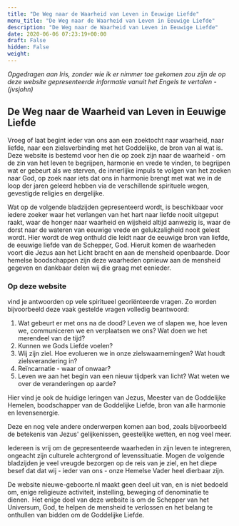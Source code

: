 ```yaml
---
title: "De Weg naar de Waarheid van Leven in Eeuwige Liefde"
menu_title: "De Weg naar de Waarheid van Leven in Eeuwige Liefde"
description: "De Weg naar de Waarheid van Leven in Eeuwige Liefde"
date: 2020-06-06 07:23:19+00:00
draft: False
hidden: False
weight:
---
```


*Opgedragen aan Iris, zonder wie ik er nimmer toe gekomen zou zijn de op deze website gepresenteerde informatie vanuit het Engels te vertalen - (jvsjohn)*

## De Weg naar de Waarheid van Leven in Eeuwige Liefde

Vroeg of laat begint ieder van ons aan een zoektocht naar waarheid, naar liefde, naar een zielsverbinding met het Goddelijke, de bron van al wat is. Deze website is bestemd voor hen die op zoek zijn naar de waarheid - om de zin van het leven te begrijpen, harmonie en vrede te vinden, te begrijpen wat er gebeurt als we sterven, de innerlijke impuls te volgen van het zoeken naar God, op zoek naar iets dat ons in harmonie brengt met wat we in de loop der jaren geleerd hebben via de verschillende spirituele wegen, gevestigde religies en dergelijke.

Wat op de volgende bladzijden gepresenteerd wordt, is beschikbaar voor iedere zoeker waar het verlangen van het hart naar liefde nooit uitgeput raakt, waar de honger naar waarheid en wijsheid altijd aanwezig is, waar de dorst naar de wateren van eeuwige vrede en gelukzaligheid nooit gelest wordt. Hier wordt de weg onthuld die leidt naar de eeuwige bron van liefde, de eeuwige liefde van de Schepper, God. Hieruit komen de waarheden voort die Jezus aan het Licht bracht en aan de mensheid openbaarde. Door hemelse boodschappen zijn deze waarheden opnieuw aan de mensheid gegeven en dankbaar delen wij die graag met eenieder.

### Op deze website

vind je antwoorden op vele spiritueel georiënteerde vragen. Zo worden bijvoorbeeld deze vaak gestelde vragen volledig beantwoord:

1. Wat gebeurt er met ons na de dood? Leven we of slapen we, hoe leven we, communiceren we en verplaatsen we ons? Wat doen we het merendeel van de tijd?
2. Kunnen we Gods Liefde voelen?
3. Wij zijn ziel. Hoe evolueren we in onze zielswaarnemingen? Wat houdt zielsverandering in?
4. Reïncarnatie - waar of onwaar?
5. Leven we aan het begin van een nieuw tijdperk van licht? Wat weten we over de veranderingen op aarde?

Hier vind je ook de huidige leringen van Jezus, Meester van de Goddelijke Hemelen, boodschapper van de Goddelijke Liefde, bron van alle harmonie en levensenergie.

Deze en nog vele andere onderwerpen komen aan bod, zoals bijvoorbeeld de betekenis van Jezus' gelijkenissen, geestelijke wetten, en nog veel meer.

Iedereen is vrij om de gepresenteerde waarheden in zijn leven te integreren, ongeacht zijn culturele achtergrond of levenssituatie. Mogen de volgende bladzijden je veel vreugde bezorgen op de reis van je ziel, en het diepe besef dat dat wij - ieder van ons - onze Hemelse Vader heel dierbaar zijn.

De website nieuwe-geboorte.nl maakt geen deel uit van, en is niet bedoeld om, enige religieuze activiteit, instelling, beweging of denominatie te dienen.  Het enige doel van deze website is om de Schepper van het Universum, God, te helpen de mensheid te verlossen en het belang te onthullen van bidden om de Goddelijke Liefde.
